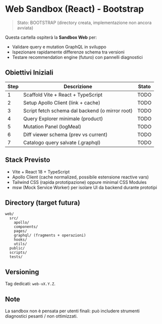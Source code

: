 # Web Sandbox (React) - Bootstrap

> Stato: BOOTSTRAP (directory creata, implementazione non ancora avviata)

Questa cartella ospiterà la **Sandbox Web** per:
- Validare query e mutation GraphQL in sviluppo
- Ispezionare rapidamente differenze schema tra versioni
- Testare recommendation engine (futuro) con pannelli diagnostici

## Obiettivi Iniziali
| Step | Descrizione | Stato |
|------|-------------|-------|
| 1 | Scaffold Vite + React + TypeScript | TODO |
| 2 | Setup Apollo Client (link + cache) | TODO |
| 3 | Script fetch schema dal backend (o mirror root) | TODO |
| 4 | Query Explorer minimale (product) | TODO |
| 5 | Mutation Panel (logMeal) | TODO |
| 6 | Diff viewer schema (prev vs current) | TODO |
| 7 | Catalogo query salvate (.graphql) | TODO |

## Stack Previsto
- Vite + React 18 + TypeScript
- Apollo Client (cache normalized, possibile estensione reactive vars)
- Tailwind CSS (rapida prototipazione) oppure minimal CSS Modules
- msw (Mock Service Worker) per isolare UI da backend durante prototipi

## Directory (target futura)
```
web/
  src/
    apollo/
    components/
    pages/
    graphql/ (fragments + operazioni)
    hooks/
    utils/
  public/
  scripts/
  tests/
```

## Versioning
Tag dedicati: `web-vX.Y.Z`.

## Note
La sandbox non è pensata per utenti finali: può includere strumenti diagnostici pesanti / non ottimizzati.
